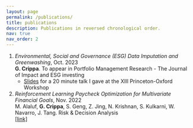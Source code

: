 ```yaml
---
layout: page
permalink: /publications/
title: publications
description: Publications in reversed chronological order. 
nav: true
nav_order: 2
---
```


1. *Environmental, Social and Governance (ESG) Data Imputation and Greenwashing*, Oct. 2023\
   **G. Crippa**. To appear in Portfolio Management Research - The Journal of Impact and ESG investing
   * [Slides](https://drive.google.com/file/d/1Wd0nXM_LUyEyuKxBs3GDH3qITiSzKX6e/view?usp=share_link) for a 20 minute talk I gave at the XIII Princeton-Oxford Workshop
2. *Reinforcement Learning Paycheck Optimization for Multivariate Financial Goals*, Nov. 2022\
   M. Alaluf, **G. Crippa**, S. Geng, Z. Jing, N. Krishnan, S. Kulkarni, W. Navarro, J. Tang. Risk & Decision Analysis\
   [[link]](https://sircar.princeton.edu/sites/g/files/toruqf5981/files/documents/paycheck_final.pdf)
